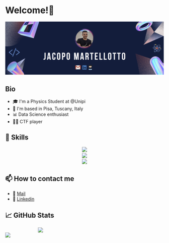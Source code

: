 # Welcome!👋

![Jacopo Martellotto Banner](./banner.png)

## Bio
- 🎓 I'm a Physics Student at @Unipi
- 📌 I'm based in Pisa, Tuscany, Italy
- 📊 Data Science enthusiast               
- 👨‍💻 CTF player

## 🎯 Skills
<p align="center">
  <a>
      <img src="https://skillicons.dev/icons?i=py,cpp,c,fortran,latex,md,tensorflow,linux,arduino,docker,mysql,html,css,ps"/> 
    <br>
      <img src="https://skillicons.dev/icons?i=docker,mysql,html,css,ps"/> 
    <br>
      <img src="https://skillicons.dev/icons?i=vscode,emacs,visualstudio"/>
  </a>
</p>

## 📫 How to contact me
- 📧 [Mail](mailto:j.martellotto@studenti.unipi.it) 
- 💼 [Linkedin](https://www.linkedin.com/in/jacopo-martellotto-baa89a258/)
  
## 📈 GitHub Stats 
<a>
  <img align="right" src="https://github-readme-stats.vercel.app/api/top-langs/?username=jacopomartellotto&bg_color=30,904e95,fa3e3e&title_color=fff&text_color=fff" width="400"/>
</a>

<a>
  <img align="left" src="https://github-readme-stats.vercel.app/api?username=jacopomartellotto&bg_color=30,904e95,fa3e3e&title_color=fff&text_color=fff" width="400"/>
</a>

